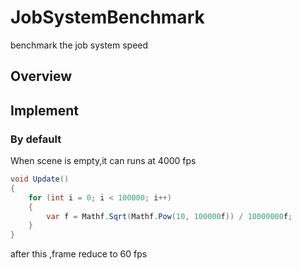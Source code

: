 # JobSystemBenchmark
benchmark the job system speed

## Overview

## Implement

### By default
When scene is empty,it can runs at 4000 fps

```C#
void Update()
{
    for (int i = 0; i < 100000; i++)
    {
        var f = Mathf.Sqrt(Mathf.Pow(10, 100000f)) / 10000000f;
    }
}
```

after this ,frame reduce to 60 fps